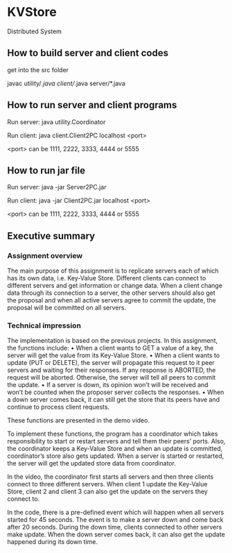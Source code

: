 # KVStore
Distributed System

## How to build server and client codes

get into the src folder

javac utility/*.java client/*.java server/*.java

## How to run server and client programs

Run server:
java utility.Coordinator

Run client:
java client.Client2PC localhost \<port>
  
\<port> can be 1111, 2222, 3333, 4444 or 5555
  
## How to run jar file

Run server:
java -jar Server2PC.jar

Run client:
java -jar Client2PC.jar localhost \<port>
  
\<port> can be 1111, 2222, 3333, 4444 or 5555

## Executive summary
### Assignment overview
The main purpose of this assignment is to replicate servers each of which has its own data, i.e. Key-Value Store. Different clients can connect to different servers and get information or change data. When a client change data through its connection to a server, the other servers should also get the proposal and when all active servers agree to commit the update, the proposal will be committed on all servers.

### Technical impression
The implementation is based on the previous projects. In this assignment, the functions include:
•	When a client wants to GET a value of a key, the server will get the value from its Key-Value Store.
•	When a client wants to update (PUT or DELETE), the server will propagate this request to it peer servers and waiting for their responses. If any response is ABORTED, the request will be aborted. Otherwise, the server will tell all peers to commit the update.
•	If a server is down, its opinion won’t will be received and won’t be counted when the proposer server collects the responses.
•	When a down server comes back, it can still get the store that its peers have and continue to process client requests.

These functions are presented in the demo video.

To implement these functions, the program has a coordinator which takes responsibility to start or restart servers and tell them their peers’ ports. Also, the coordinator keeps a Key-Value Store and when an update is committed, coordinator’s store also gets updated. When a server is started or restarted, the server will get the updated store data from coordinator.

In the video, the coordinator first starts all servers and then three clients connect to three different servers. When client 1 update the Key-Value Store, client 2 and client 3 can also get the update on the servers they connect to.

In the code, there is a pre-defined event which will happen when all servers started for 45 seconds. The event is to make a server down and come back after 20 seconds. During the down time, clients connected to other servers make update. When the down server comes back, it can also get the update happened during its down time.
